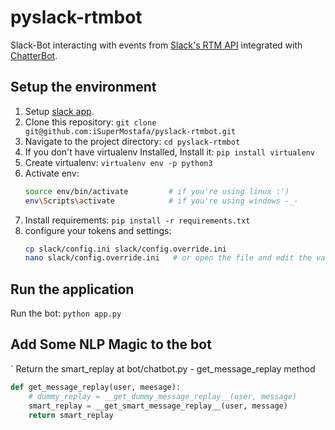 # pyslack-rtmbot

Slack-Bot interacting with events from [Slack's RTM API](https://api.slack.com/rtm) integrated with [ChatterBot](https://chatterbot.readthedocs.io/en/stable/).

## Setup the environment

1. Setup [slack app](slack/README.md).
2. Clone this repository: `git clone git@github.com:iSuperMostafa/pyslack-rtmbot.git`
3. Navigate to the project directory: `cd pyslack-rtmbot`
4. If you don't have virtualenv Installed, Install it: `pip install virtualenv`
5. Create virtualenv: `virtualenv env -p python3`
6. Activate env:
    ```bash
    source env/bin/activate         # if you're using linux :')
    env\Scripts\activate            # if you're using windows -_-
    ```
7. Install requirements: `pip install -r requirements.txt`
8. configure your tokens and settings:
    ```bash
    cp slack/config.ini slack/config.override.ini
    nano slack/config.override.ini   # or open the file and edit the variables manually
    ```
    
## Run the application

Run the bot: `python app.py`

## Add Some NLP Magic to the bot
`
Return the smart_replay at bot/chatbot.py - get_message_replay method
```python
def get_message_replay(user, meesage):
    # dummy_replay = __get_dummy_message_replay__(user, message)
    smart_replay = __get_smart_message_replay__(user, message)
    return smart_replay
```
